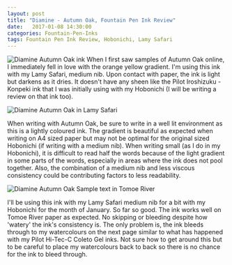 ```yaml
---
layout: post
title: "Diamine - Autumn Oak, Fountain Pen Ink Review"
date:   2017-01-08 14:30:00
categories: Fountain-Pen-Inks
tags: Fountain Pen Ink Review, Hobonichi, Lamy Safari
---
```


![Diamine Autumn Oak ink](http://iambchan.github.com/images/Diamine_autumnOak.jpg "Autumn Oak ink bottle")
When I first saw samples of Autumn Oak online, I immediately fell in love with the orange yellow gradient. I'm using this ink with my Lamy Safari, medium nib. Upon contact with paper, the ink is light but darkens as it dries. It doesn't have any sheen like the Pilot Iroshizuku - Konpeki ink that I was initially using with my Hobonichi (I will be writing a review on that ink too). 

![Diamine Autumn Oak in Lamy Safari](http://iambchan.github.com/images/fp_autumnOak.jpg "Lamy Safari filled with Autumn Oak")

When writing with Autumn Oak, be sure to write in a well lit environment as this is a lightly coloured ink.
The gradient is beautiful as expected when writing on A4 sized paper but may not be optimal for the original sized Hobonichi (if writing with a medium nib). When writing small (as I do in my Hobonichi), it is difficult to read half the words because of the light gradient in some parts of the words, especially in areas where the ink does not pool together. Also, the combination of a medium nib and less viscous consistency could be contributing factors to less readability.

![Diamine Autumn Oak Sample text in Tomoe River](http://iambchan.github.com/images/AutumnOak_sample.jpg "Autumn Oak sample text on Hobonichi Tomoe River paper")

I'll be using this ink with my Lamy Safari medium nib for a bit with my Hobonichi for the month of January. So far so good.
The ink works well on Tomoe River paper as expected. No skipping or bleeding despite how 'watery' the ink's consistency is. The only problem is, the ink bleeds through to my watercolours on the next page similar to what has happened with my Pilot Hi-Tec-C Coleto Gel inks. Not sure how to get around this but to be careful to place my watercolours back to back so there is no chance for the ink to bleed through. 
